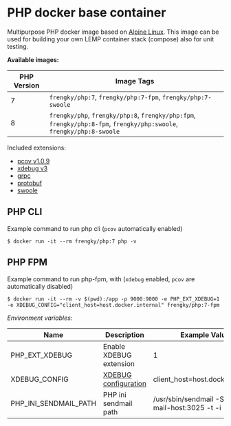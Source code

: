 # PHP docker base container

Multipurpose PHP docker image based on [Alpine Linux](https://alpinelinux.org/).
This image can be used for building your own LEMP container stack (compose) also for unit testing.

**Available images:**

| PHP Version | Image Tags |
|-------------|----------|
| 7 | `frengky/php:7`, `frengky/php:7-fpm`, `frengky/php:7-swoole` |
| 8 | `frengky/php`, `frengky/php:8`, `frengky/php:fpm`, `frengky/php:8-fpm`, `frengky/php:swoole`, `frengky/php:8-swoole` |


Included extensions:
* [pcov v1.0.9](https://github.com/krakjoe/pcov)
* [xdebug v3](https://xdebug.org/)
* [grpc](https://grpc.io/docs/languages/php/quickstart/)
* [protobuf](https://developers.google.com/protocol-buffers/)
* [swoole](https://www.swoole.co.uk/)

## PHP CLI

Example command to run php cli (`pcov` automatically enabled)
```console
$ docker run -it --rm frengky/php:7 php -v
```

## PHP FPM

Example command to run php-fpm, with (`xdebug` enabled, `pcov` are automatically disabled)
```console
$ docker run -it --rm -v $(pwd):/app -p 9000:9000 -e PHP_EXT_XDEBUG=1 -e XDEBUG_CONFIG="client_host=host.docker.internal" frengky/php:7-fpm
```

*Environment variables:*

| Name | Description | Example Value |
|------|-------------|---------------|
| PHP_EXT_XDEBUG | Enable XDEBUG extension | 1 |
| XDEBUG_CONFIG | [XDEBUG configuration](https://xdebug.org/docs/all_settings) | client_host=host.docker.internal |
| PHP_INI_SENDMAIL_PATH | PHP ini sendmail path | /usr/sbin/sendmail -S your-mail-host:3025 -t -i |
